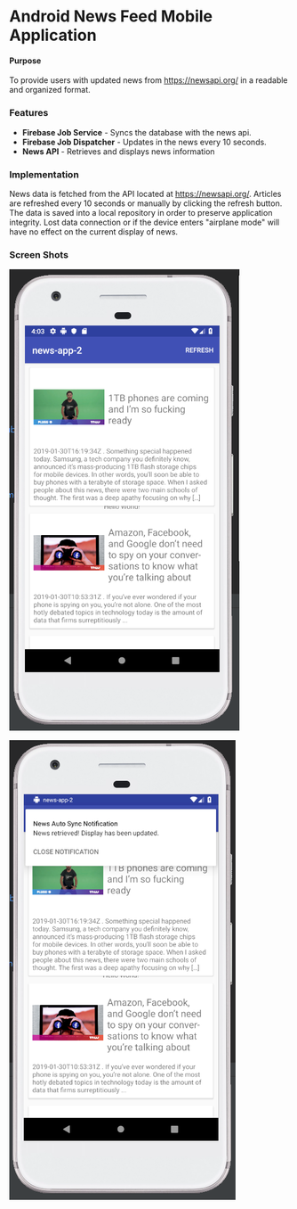 # Android News Feed Mobile Application


#### Purpose 
To provide users with updated news from https://newsapi.org/ in a readable and organized format. 

### Features 
- **Firebase Job Service** - Syncs the database with the news api.
- **Firebase Job Dispatcher** - Updates in the news every 10 seconds.
- **News API** - Retrieves and displays news information 

### Implementation
News data is fetched from the API located at https://newsapi.org/. Articles are refreshed every 10 seconds or manually by clicking the refresh button. The data is saved into a local repository in order to preserve application integrity. Lost data connection or if the device enters "airplane mode" will have no effect on the current display of news.

### Screen Shots 

  ![NewsApp!](https://github.com/RYin4/NewsApp/blob/master/app/src/main/res/drawable/newsAppScreenShot1.PNG "News App")
  
  ![NewsApp!](https://github.com/RYin4/NewsApp/blob/master/app/src/main/res/drawable/newsAppScreenShot3.PNG "News App")
